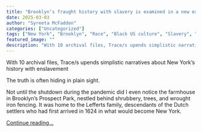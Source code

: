 ```yaml
---
title: "Brooklyn’s fraught history with slavery is examined in a new exhibit"
date: 2025-03-03
author: "Syreeta McFadden"
categories: ["Uncategorized"]
tags: ["New York", "Brooklyn", "Race", "Black US culture", "Slavery", "US news"]
featured_image: ""
description: "With 10 archival files, Trace/s upends simplistic narratives about New York’s history with enslavementThe truth is often hiding in plain sight.Not until the shu..."
---
```


With 10 archival files, Trace/s upends simplistic narratives about New York’s history with enslavement

The truth is often hiding in plain sight.

Not until the shutdown during the pandemic did I even notice the farmhouse in Brooklyn’s Prospect Park, nestled behind shrubbery, trees, and wrought iron fencing. It was home to the Lefferts family, descendants of the Dutch settlers who had first arrived in 1624 in what would become New York.

[Continue reading...](https://www.theguardian.com/us-news/2025/mar/03/brooklyn-slavery-history-traces-exhibit)
